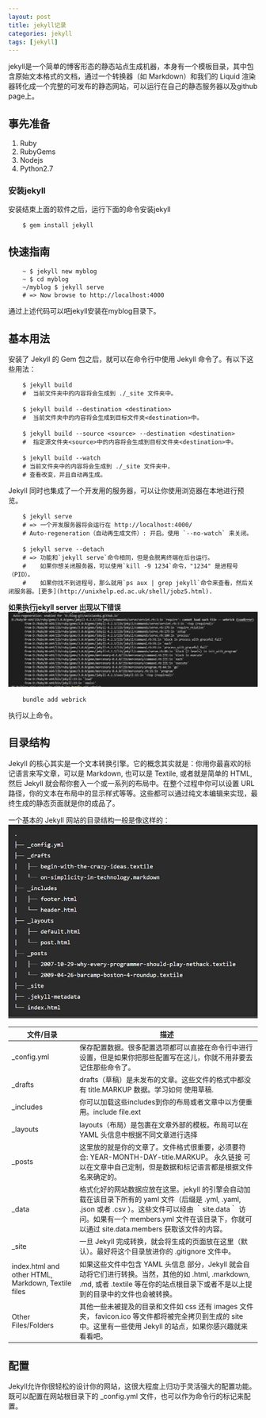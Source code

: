 ```yaml
---
layout: post
title: jekyll记录
categories: jekyll
tags: [jekyll]
---
```

jekyll是一个简单的博客形态的静态站点生成机器，本身有一个模板目录，其中包含原始文本格式的文档，通过一个转换器（如 Markdown）和我们的 Liquid 渲染器转化成一个完整的可发布的静态网站，可以运行在自己的静态服务器以及github page上。

## 事先准备
1. Ruby 
2. RubyGems
3. Nodejs
4. Python2.7
### 安装jekyll

安装结束上面的软件之后，运行下面的命令安装jekyll

```
    $ gem install jekyll
```

## 快速指南
```
    ~ $ jekyll new myblog
    ~ $ cd myblog
    ~/myblog $ jekyll serve
    # => Now browse to http://localhost:4000
```
通过上述代码可以吧jekyll安装在myblog目录下。

## 基本用法
安装了 Jekyll 的 Gem 包之后，就可以在命令行中使用 Jekyll 命令了。有以下这些用法：

```
    $ jekyll build
    #  当前文件夹中的内容将会生成到 ./_site 文件夹中。

    $ jekyll build --destination <destination>
    #  当前文件夹中的内容将会生成到目标文件夹<destination>中。

    $ jekyll build --source <source> --destination <destination>
    #  指定源文件夹<source>中的内容将会生成到目标文件夹<destination>中。

    $ jekyll build --watch
    # 当前文件夹中的内容将会生成到 ./_site 文件夹中，
    # 查看改变，并且自动再生成。
```

Jekyll 同时也集成了一个开发用的服务器，可以让你使用浏览器在本地进行预览。

```
    $ jekyll serve
    # => 一个开发服务器将会运行在 http://localhost:4000/
    # Auto-regeneration（自动再生成文件）: 开启。使用 `--no-watch` 来关闭。

    $ jekyll serve --detach
    # => 功能和`jekyll serve`命令相同，但是会脱离终端在后台运行。
    #    如果你想关闭服务器，可以使用`kill -9 1234`命令，"1234" 是进程号（PID）。
    #    如果你找不到进程号，那么就用`ps aux | grep jekyll`命令来查看，然后关闭服务器。[更多](http://unixhelp.ed.ac.uk/shell/jobz5.html).
```

**如果执行jekyll server 出现以下错误**
![错误1](/assets/images/jekyll_image/1635340284.png)

```
    bundle add webrick
```
执行以上命令。

## 目录结构

Jekyll 的核心其实是一个文本转换引擎。它的概念其实就是：你用你最喜欢的标记语言来写文章，可以是 Markdown, 也可以是 Textile, 或者就是简单的 HTML, 然后 Jekyll 就会帮你套入一个或一系列的布局中。在整个过程中你可以设置 URL 路径，你的文本在布局中的显示样式等等。这些都可以通过纯文本编辑来实现，最终生成的静态页面就是你的成品了。

一个基本的 Jekyll 网站的目录结构一般是像这样的：
![结构图](/assets/images/jekyll_image/1635341233.png)

|文件/目录|描述|
|-----|------|
|_config.yml|保存配置数据。很多配置选项都可以直接在命令行中进行设置，但是如果你把那些配置写在这儿，你就不用非要去记住那些命令了。|
|_drafts|drafts（草稿）是未发布的文章。这些文件的格式中都没有 title.MARKUP 数据。学习如何 使用草稿.|
|_includes|你可以加载这些includes到你的布局或者文章中以方便重用。include file.ext |
|_layouts|layouts（布局）是包裹在文章外部的模板。布局可以在 YAML 头信息中根据不同文章进行选择|
|_posts|这里放的就是你的文章了。文件格式很重要，必须要符合: YEAR-MONTH-DAY-title.MARKUP。 永久链接 可以在文章中自己定制，但是数据和标记语言都是根据文件名来确定的。|
|_data|格式化好的网站数据应放在这里。jekyll 的引擎会自动加载在该目录下所有的 yaml 文件（后缀是 .yml, .yaml, .json 或者 .csv ）。这些文件可以经由 ｀site.data｀ 访问。如果有一个 members.yml 文件在该目录下，你就可以通过 site.data.members 获取该文件的内容。|
|_site|一旦 Jekyll 完成转换，就会将生成的页面放在这里（默认）。最好将这个目录放进你的 .gitignore 文件中。|
|index.html and other HTML, Markdown, Textile files|如果这些文件中包含 YAML 头信息 部分，Jekyll 就会自动将它们进行转换。当然，其他的如 .html, .markdown, .md, 或者 .textile 等在你的站点根目录下或者不是以上提到的目录中的文件也会被转换。|
|Other Files/Folders|其他一些未被提及的目录和文件如 css 还有 images 文件夹， favicon.ico 等文件都将被完全拷贝到生成的 site 中。这里有一些使用 Jekyll 的站点，如果你感兴趣就来看看吧。|

## 配置

Jekyll允许你很轻松的设计你的网站，这很大程度上归功于灵活强大的配置功能。既可以配置在网站根目录下的 _config.yml 文件，也可以作为命令行的标记来配置。


